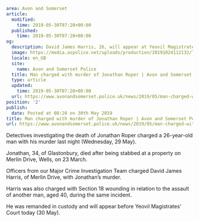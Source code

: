 ```yaml
area: Avon and Somerset
article:
  modified:
    time: 2019-05-30T07:20+00:00
  published:
    time: 2019-05-30T07:20+00:00
og:
  description: David James Harris, 26, will appear at Yeovil Magistrates&#039; Court later today (30 May).
  image: https://media.aspolice.net/uploads/production/20191024112132/Twitter-ASPolice-Crest-and-Blue-Lights-Image-Post-728x409px.jpg
  locale: en_GB
  site:
    name: Avon and Somerset Police
  title: Man charged with murder of Jonathan Roper | Avon and Somerset Police
  type: article
  updated:
    time: 2019-05-30T07:20+00:00
  url: https://www.avonandsomerset.police.uk/news/2019/05/man-charged-with-murder-of-jonathan-roper/
position: '2'
publish:
  date: Posted at 08:20 on 30th May 2019
title: Man charged with murder of Jonathan Roper | Avon and Somerset Police
url: https://www.avonandsomerset.police.uk/news/2019/05/man-charged-with-murder-of-jonathan-roper/
```

Detectives investigating the death of Jonathan Roper charged a 26-year-old man with his murder last night (Wednesday, 29 May).

Jonathan, 34, of Glastonbury, died after being stabbed at a property on Merlin Drive, Wells, on 23 March.

Officers from our Major Crime Investigation Team charged David James Harris, of Merlin Drive, with Jonathan’s murder.

Harris was also charged with Section 18 wounding in relation to the assault of another man, aged 40, during the same incident.

He was remanded in custody and will appear before Yeovil Magistrates’ Court today (30 May).
